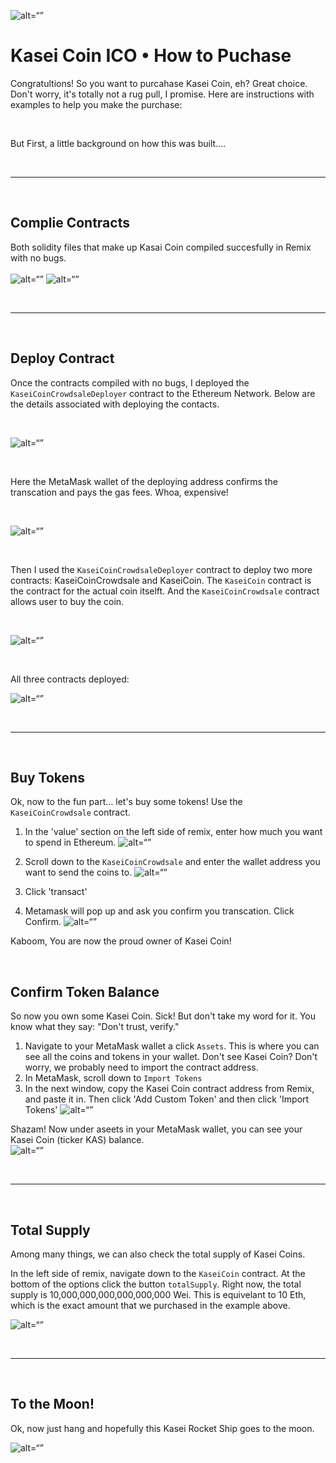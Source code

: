 ![alt=“”](EvaluationEvidence/kasei_coin_logo.png)

# Kasei Coin ICO • How to Puchase
Congratultions!  So you want to purcahase Kasei Coin, eh?  Great choice.  Don't worry, it's totally not a rug pull, I promise.  Here are instructions with examples to help you make the purchase:

<br>

But First, a little background on how this was built....

<br>

----------------------

<br>

## Complie Contracts

Both solidity files that make up Kasai Coin compiled succesfully in Remix with no bugs.  
<br>
![alt=“”](EvaluationEvidence/1_compile.png)
![alt=“”](EvaluationEvidence/2_compile.png)

<br>

----------------------
<br>

## Deploy Contract
Once the contracts compiled with no bugs, I deployed the `KaseiCoinCrowdsaleDeployer` contract to the Ethereum Network.  Below are the details associated with deploying the contacts.

<br>

![alt=“”](EvaluationEvidence/3_deploy.png)

<br>

Here the MetaMask wallet of the deploying address confirms the transcation and pays the gas fees.  Whoa, expensive!

<br>

![alt=“”](EvaluationEvidence/4_deploy_metamask.png)

<br>

Then I used the `KaseiCoinCrowdsaleDeployer` contract to deploy two more contracts: KaseiCoinCrowdsale and KaseiCoin.  The `KaseiCoin` contract is the contract for the actual coin itselft.  And the `KaseiCoinCrowdsale` contract allows user to buy the coin. 

<br>

![alt=“”](EvaluationEvidence/5_deploy_addresses.png)

<br>

All three contracts deployed:

![alt=“”](EvaluationEvidence/6_Deply_3_Contracts.png)

<br>

----------------------

<br>

## Buy Tokens
Ok, now to the fun part... let's buy some tokens!  Use the `KaseiCoinCrowdsale` contract.  
1. In the 'value' section on the left side of remix, enter how much you want to spend in Ethereum.
![alt=“”](EvaluationEvidence/value.png)

2. Scroll down to the `KaseiCoinCrowdsale` and enter the wallet address you want to send the coins to. 
![alt=“”](EvaluationEvidence/buy.png)

3. Click 'transact'

4. Metamask will pop up and ask you confirm you transcation.  Click Confirm.
![alt=“”](EvaluationEvidence/10_confirm_buy.png)


Kaboom, You are now the proud owner of Kasei Coin!

<br>

## Confirm Token Balance

So now you own some Kasei Coin.  Sick!  But don't take my word for it.  You know what they say: "Don't trust, verify."

1. Navigate to your MetaMask wallet a click `Assets`.  This is where you can see all the coins and tokens in your wallet.  Don't see Kasei Coin?  Don't worry, we probably need to import the contract address.
2. In MetaMask, scroll down to `Import Tokens`
3. In the next window, copy the Kasei Coin contract address from Remix, and paste it in.  Then click 'Add Custom Token' and then click 'Import Tokens'
![alt=“”](EvaluationEvidence/import_tokens.png)

Shazam!  Now under aseets in your MetaMask wallet, you can see your Kasei Coin (ticker KAS) balance.  
    ![alt=“”](EvaluationEvidence/token_balance.png)

<br>

----------------------

<br>

## Total Supply
Among many things, we can also check the total supply of Kasei Coins.  

In the left side of remix, navigate down to the `KaseiCoin` contract.  At the bottom of the options click the button `totalSupply`.  Right now, the total supply is 10,000,000,000,000,000,000 Wei.  This is equivelant to 10 Eth, which is the exact amount that we purchased in the example above. 
 
![alt=“”](EvaluationEvidence/total_supply.png)

<br>

----------------------

<br>

## To the Moon!
Ok, now just hang and hopefully this Kasei Rocket Ship goes to the moon. 
<br>

![alt=“”](EvaluationEvidence/moon_gif.gif)


















